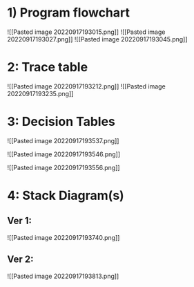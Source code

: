 # 1) Program flowchart
![[Pasted image 20220917193015.png]]
![[Pasted image 20220917193027.png]]
![[Pasted image 20220917193045.png]]

# 2: Trace table
![[Pasted image 20220917193212.png]]
![[Pasted image 20220917193235.png]]

# 3: Decision Tables
![[Pasted image 20220917193537.png]]

![[Pasted image 20220917193546.png]]

![[Pasted image 20220917193556.png]]

# 4: Stack Diagram(s)
## Ver 1:
![[Pasted image 20220917193740.png]]

## Ver 2:
![[Pasted image 20220917193813.png]]


